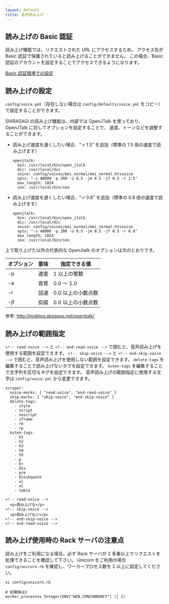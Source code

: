 ```yaml
---
layout: default
title: 音声読み上げ
---
```


## 読み上げの Basic 認証

読み上げ機能では、リクエストされた URL にアクセスするため、
アクセス先が Basic 認証で保護されていると読み上げることができません。
この場合、Basic 認証のアカウントを設定することでアクセスできるようになります。

[Basic 認証環境での設定](/settings/basic_auth.html)

## 読み上げの設定

`config/voice.yml`（存在しない場合は `config/defaults/voice.yml` をコピー）で設定することができます。

SHIRASAGI の読み上げ機能は、内部では OpenJTalk を使っており、OpenJTalk に対してオプションを設定することで、
速度、トーンなどを調整することができます。

- 読み上げ速度を速くしたい場合、"-r 1.5" を追加（標準の 1.5 倍の速度で読み上げます）

  ~~~
  openjtalk:
    bin: /usr/local/bin/open_jtalk
    dic: /usr/local/dic
    voice: config/voices/mei_normal/mei_normal.htsvoice
    opts: "-s 48000 -p 200 -u 0.5 -jm 0.5 -jf 0.5 -r 1.5"
    max_length: 1024
    sox: /usr/local/bin/sox
  ~~~

- 読み上げ速度を遅くしたい場合、"-r 0.8" を追加（標準の 0.8 倍の速度で読み上げます）

  ~~~
  openjtalk:
    bin: /usr/local/bin/open_jtalk
    dic: /usr/local/dic
    voice: config/voices/mei_normal/mei_normal.htsvoice
    opts: "-s 48000 -p 200 -u 0.5 -jm 0.5 -jf 0.5 -r 0.8"
    max_length: 1024
    sox: /usr/local/bin/sox
  ~~~

上で取り上げた以外の代表的な OpenJtalk のオプションは次のとおりです。

| オプション | 意味 | 指定できる値 |
|------------|------|--------------|
| -p         | 速度 | 1 以上の整数 |
| -a         | 音質 | 0.0 ～ 1.0 |
| -r         | 話速 | 0.0 以上の小数点数 |
| -jf        | 抑揚 | 0.0 以上の小数点数 |


参考: <http://moblog.absgexp.net/openjtalk/>

## 読み上げの範囲指定

`<!-- read-voice -->` と `<!-- end-read-voice -->` で囲むと、音声読み上げを使用する範囲を設定できます。
`<!-- skip-voice -->` と `<!-- end-skip-voice -->` で囲むと、音声読み上げを使用しない範囲を設定できます。
`delete-tags` を編集することで読み上げないタグを設定できます。
`kuten-tags` を編集することで文字列を区切るタグを設定できます。
音声読み上げの範囲指定に使用する文字は `config/voice.yml` から変更できます。

~~~
scraper:
  voice-marks: [ "read-voice", "end-read-voice" ]
  skip-marks: [ "skip-voice", "end-skip-voice" ]
  delete-tags:
    - style
    - script
    - noscript
    - iframe
    - rb
    - rp
  kuten-tags:
    - h1
    - h2
    - h3
    - h4
    - h5
    - p
    - br
    - div
    - pre
    - blockquote
    - ul
    - ol
    - table
~~~

~~~
<!-- read-voice -->
  <p>読み上げる</p>
<!-- skip-voice -->
  <p>読み上げない</p>
<!-- end-skip-voice -->
<!-- end-read-voice -->
~~~

## 読み上げ使用時の Rack サーバの注意点

読み上げをご利用になる場合、必ず Rack サーバが 2 多重以上でリクエストを処理できることを確認して下さい。
Unicorn をご利用の場合 `config/unicorn.rb` を確認し、ワーカープロセス数を 2 以上に設定してください。

~~~
vi config/unicorn.rb
~~~

~~~
# 初期値は2
worker_processes Integer(ENV["WEB_CONCURRENCY"] || 2)
~~~
